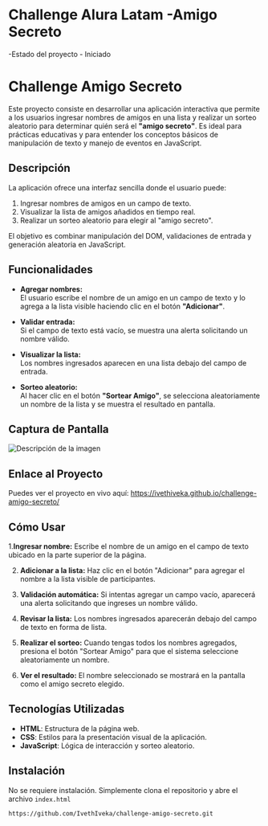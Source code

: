 <h1>Challenge Alura Latam -Amigo Secreto</h1>
-Estado del proyecto - Iniciado

# Challenge Amigo Secreto

Este proyecto consiste en desarrollar una aplicación interactiva que permite a los usuarios ingresar nombres de amigos en una lista y realizar un sorteo aleatorio para determinar quién será el **"amigo secreto"**. Es ideal para prácticas educativas y para entender los conceptos básicos de manipulación de texto y manejo de eventos en JavaScript.

## Descripción

La aplicación ofrece una interfaz sencilla donde el usuario puede:

1. Ingresar nombres de amigos en un campo de texto.
2. Visualizar la lista de amigos añadidos en tiempo real.
3. Realizar un sorteo aleatorio para elegir al "amigo secreto".

El objetivo es combinar manipulación del DOM, validaciones de entrada y generación aleatoria en JavaScript.


## Funcionalidades

- **Agregar nombres:**  
  El usuario escribe el nombre de un amigo en un campo de texto y lo agrega a la lista visible haciendo clic en el botón **"Adicionar"**.

- **Validar entrada:**  
  Si el campo de texto está vacío, se muestra una alerta solicitando un nombre válido.

- **Visualizar la lista:**  
  Los nombres ingresados aparecen en una lista debajo del campo de entrada.

- **Sorteo aleatorio:**  
  Al hacer clic en el botón **"Sortear Amigo"**, se selecciona aleatoriamente un nombre de la lista y se muestra el resultado en pantalla.

## Captura de Pantalla

![Descripción de la imagen](assets/Captura%20de%20pantalla%20CHALLENGE.jpg)

## Enlace al Proyecto

Puedes ver el proyecto en vivo aquí: https://ivethiveka.github.io/challenge-amigo-secreto/


## Cómo Usar

1.**Ingresar nombre:**
Escribe el nombre de un amigo en el campo de texto ubicado en la parte superior de la página.

2. **Adicionar a la lista:**
Haz clic en el botón "Adicionar" para agregar el nombre a la lista visible de participantes.

3.  **Validación automática:**
Si intentas agregar un campo vacío, aparecerá una alerta solicitando que ingreses un nombre válido.

4.  **Revisar la lista:**
Los nombres ingresados aparecerán debajo del campo de texto en forma de lista.

5.  **Realizar el sorteo:**
Cuando tengas todos los nombres agregados, presiona el botón "Sortear Amigo" para que el sistema seleccione aleatoriamente un nombre.

6.  **Ver el resultado:**
El nombre seleccionado se mostrará en la pantalla como el amigo secreto elegido.


## Tecnologías Utilizadas

- **HTML**: Estructura de la página web.
- **CSS**: Estilos para la presentación visual de la aplicación.
- **JavaScript**: Lógica de interacción y sorteo aleatorio.

## Instalación

No se requiere instalación. Simplemente clona el repositorio y abre el archivo `index.html`
```bash
https://github.com/IvethIveka/challenge-amigo-secreto.git
